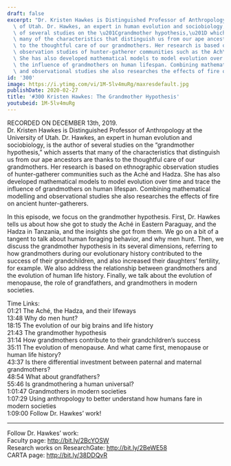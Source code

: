 ```yaml
---
draft: false
excerpt: "Dr. Kristen Hawkes is Distinguished Professor of Anthropology at the University\
  \ of Utah. Dr. Hawkes, an expert in human evolution and sociobiology, is the author\
  \ of several studies on the \u201Cgrandmother hypothesis,\u201D which asserts that\
  \ many of the characteristics that distinguish us from our ape ancestors are thanks\
  \ to the thoughtful care of our grandmothers. Her research is based on ethnographic\
  \ observation studies of hunter-gatherer communities such as the Ach\xE9 and Hadza.\
  \ She has also developed mathematical models to model evolution over time and trace\
  \ the influence of grandmothers on human lifespan. Combining mathematical modelling\
  \ and observational studies she also researches the effects of fire on ancient hunter-gatherers."
id: '300'
image: https://i.ytimg.com/vi/1M-5lv4muRg/maxresdefault.jpg
publishDate: 2020-02-27
title: '#300 Kristen Hawkes: The Grandmother Hypothesis'
youtubeid: 1M-5lv4muRg
---
```

<div class="timelinks">

RECORDED ON DECEMBER 13th, 2019.  
Dr. Kristen Hawkes is Distinguished Professor of Anthropology at the University of Utah. Dr. Hawkes, an expert in human evolution and sociobiology, is the author of several studies on the “grandmother hypothesis,” which asserts that many of the characteristics that distinguish us from our ape ancestors are thanks to the thoughtful care of our grandmothers. Her research is based on ethnographic observation studies of hunter-gatherer communities such as the Aché and Hadza. She has also developed mathematical models to model evolution over time and trace the influence of grandmothers on human lifespan. Combining mathematical modelling and observational studies she also researches the effects of fire on ancient hunter-gatherers.

In this episode, we focus on the grandmother hypothesis. First, Dr. Hawkes tells us about how she got to study the Aché in Eastern Paraguay, and the Hadza in Tanzania, and the insights she got from them. We go on a bit of a tangent to talk about human foraging behavior, and why men hunt. Then, we discuss the grandmother hypothesis in its several dimensions, referring to how grandmothers during our evolutionary history contributed to the success of their grandchildren, and also increased their daughters’ fertility, for example. We also address the relationship between grandmothers and the evolution of human life history. Finally, we talk about the evolution of menopause, the role of grandfathers, and grandmothers in modern societies.



Time Links:  
<time>01:21</time> The Aché, the Hadza, and their lifeways   
<time>13:48</time> Why do men hunt?  
<time>18:15</time> The evolution of our big brains and life history   
<time>21:43</time> The grandmother hypothesis  
<time>31:14</time> How grandmothers contribute to their grandchildren’s success  
<time>35:11</time> The evolution of menopause. And what came first, menopause or human life history?  
<time>43:37</time> Is there differential investment between paternal and maternal grandmothers?  
<time>48:54</time> What about grandfathers?  
<time>55:46</time> Is grandmothering a human universal?  
<time>1:01:47</time> Grandmothers in modern societies  
<time>1:07:29</time> Using anthropology to better understand how humans fare in modern societies  
<time>1:09:00</time> Follow Dr. Hawkes’ work!

---

Follow Dr. Hawkes’ work:  
Faculty page: http://bit.ly/2BcYOSW  
Research works on ResearchGate: http://bit.ly/2BeWE58  
CARTA page: http://bit.ly/38DDQvR
</div>

